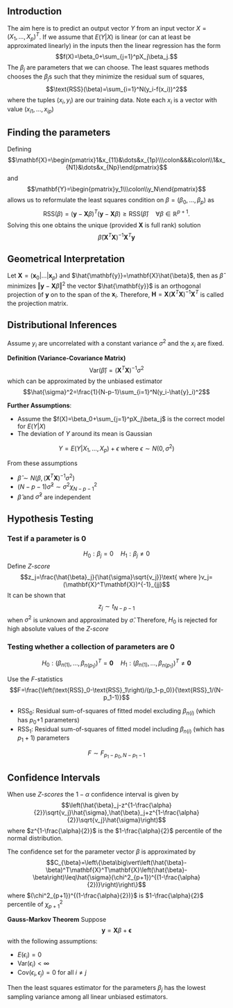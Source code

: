 ## Introduction

The aim here is to predict an output vector $Y$ from an input vector $X=(X_1,\dots,X_p)^T$. If we assume that $E(Y\vert X)$ is linear (or can at least be approximated linearly) in the inputs then the linear regression has the form
$$f(X)=\beta_0+\sum_{j=1}^pX_j\beta_j.$$
The $\beta_j$ are parameters that we can choose. The least squares methods chooses the $\beta_j$s such that they minimize the residual sum of squares,
$$\text{RSS}(\beta)=\sum_{i=1}^N(y_i-f(x_i))^2$$
where the tuples $(x_i,y_i)$ are our training data. Note each $x_i$ is a vector with value $(x_{i1},\dots,x_{ip})$

## Finding the parameters
Defining
$$\mathbf{X}=\begin{pmatrix}1&x_{11}&\dots&x_{1p}\\\colon&&&\colon\\1&x_{N1}&\dots&x_{Np}\end{pmatrix}$$
and 
$$\mathbf{Y}=\begin{pmatrix}y_1\\\colon\\y_N\end{pmatrix}$$
allows us to reformulate the least squares condition on $\beta=(\beta_0,\dots,\beta_{p})$ as
$$\text{RSS}(\beta)=(\mathbf{y}-\mathbf{X}\beta)^T(\mathbf{y}-\mathbf{X}\beta)\geq\text{RSS}(\hat{\beta})\quad\forall\beta\in\mathbb{R}^{p+1}.$$
Solving this one obtains the unique (provided $\mathbf{X}$ is full rank) solution
$$\hat{\beta}(\mathbf{X}^T\mathbf{X})^{-1}\mathbf{X}^T\mathbf{y}$$

## Geometrical Interpretation

Let $\mathbf{X}=(\mathbf{x}_0\vert\dots\vert\mathbf{x}_p)$ and $\hat{\mathbf{y}}=\mathbf{X}\hat{\beta}$, then as $\hat{\beta}$ minimizes $\Vert\mathbf{y}-\mathbf{X}\beta\Vert^2$ the vector $\hat{\mathbf{y}}$ is an orthogonal projection of $\mathbf{y}$ on to the span of the $\mathbf{x}_i$. Therefore, $\mathbf{H}=\mathbf{X}(\mathbf{X}^T\mathbf{X})^{-1}\mathbf{X}^T$ is called the projection matrix.

## Distributional Inferences

Assume $y_i$ are uncorrelated with a constant variance $\sigma^2$ and the $x_i$ are fixed. 

**Definition (Variance-Covariance Matrix)**
$$\text{Var}(\hat{\beta})=(\mathbf{X}^T\mathbf{X})^{-1}\sigma^2$$
which can be approximated by the unbiased estimator
$$\hat{\sigma}^2=\frac{1}{N-p-1}\sum_{i=1}^N(y_i-\hat{y}_i)^2$$

**Further Assumptions**:
- Assume the $f(X)=\beta_0+\sum_{j=1}^pX_j\beta_j$ is the correct model for $E(Y\vert X)$
- The deviation of $Y$ around its mean is Gaussian

$$Y=E(Y\vert X_1,\dots,X_p)+\epsilon\text{ where }\epsilon\sim N(0,\sigma^2)$$

From these assumptions
- $\hat{\beta}\sim N(\beta,(\mathbf{X}^T\mathbf{X})^{-1}\sigma^2)$
- $(N-p-1)\hat{\sigma}^2\sim\sigma^2\chi^2_{N-p-1}$
- $\hat{\beta}$ and $\hat{\sigma}^2$ are independent

## Hypothesis Testing

### Test if a parameter is $0$
$$H_0:\beta_j=0\quad H_1:\beta_j\neq 0$$
Define *Z-score*
$$z_j=\frac{\hat{\beta}_j}{\hat{\sigma}\sqrt{v_j}}\text{ where }v_j=(\mathbf{X}^T\mathbf{X})^{-1}_{jj}$$
It can be shown that
$$z_j\sim t_{N-p-1}$$
when $\sigma^2$ is unknown and approximated by $\hat{\sigma}$. Therefore, $H_0$ is rejected for high absolute values of the *Z-score*

### Testing whether a collection of parameters are $0$

$$H_0:\left(\beta_{n(1)},\dots,\beta_{n(p_1)}\right)^T=\mathbf{0}\quad H_1:\left(\beta_{n(1)},\dots,\beta_{n(p_1)}\right)^T\neq\mathbf{0}$$

Use the $F$-statistics
$$F=\frac{\left(\text{RSS}_0-\text{RSS}_1\right)/(p_1-p_0)}{\text{RSS}_1/(N-p_1-1)}$$
- $\text{RSS}_0$: Residual sum-of-squares of fitted model excluding $\beta_{n(i)}$ (which has $p_0$+1 parameters)
- $\text{RSS}_1$: Residual sum-of-squares of fitted model including $\beta_{n(i)}$ (which has $p_1+1$) parameters

$$F\sim F_{p_1-p_0, N-p_1-1}$$

## Confidence Intervals

When use *Z-scores* the $1-\alpha$ confidence interval is given by
$$\left(\hat{\beta}_j-z^{1-\frac{\alpha}{2}}\sqrt{v_j}\hat{\sigma},\hat{\beta}_j+z^{1-\frac{\alpha}{2}}\sqrt{v_j}\hat{\sigma}\right)$$
where $z^{1-\frac{\alpha}{2}}$ is the $1-\frac{\alpha}{2}$ percentile of the normal distribution. 

The confidence set for the parameter vector $\beta$ is approximated by
$$C_{\beta}=\left\{\beta\big\vert\left(\hat{\beta}-\beta)^T\mathbf{X}^T\mathbf{X}\left(\hat{\beta}-\beta\right)\leq\hat{\sigma}(\chi^2_{p+1})^{(1-\frac{\alpha}{2})}\right)\right\}$$
where $(\chi^2_{p+1})^{(1-\frac{\alpha}{2})}$ is $1-\frac{\alpha}{2}$ percentile of $\chi_{p+1}^2$

**Gauss-Markov Theorem**
Suppose 
$$\mathbf{y}=\mathbf{X}\beta+\mathbf{\epsilon}$$
with the following assumptions:
- $E(\epsilon_i)=0$
- $\text{Var}(\epsilon_i)<\infty$
- $\text{Cov}(\epsilon_i,\epsilon_j)=0$ for all $i\neq j$

Then the least squares estimator for the parameters $\beta_j$ has the lowest sampling variance among all linear unbiased estimators.